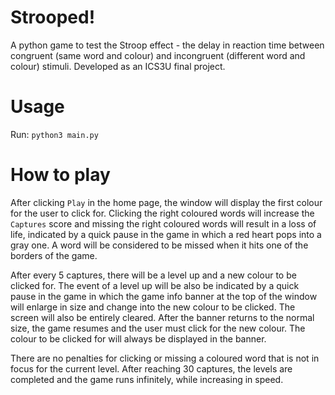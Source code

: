 # Strooped!
A python game to test the Stroop effect - the delay in reaction time between congruent (same word and colour) and incongruent (different word and colour) stimuli. Developed as an ICS3U final project.

# Usage
Run:
`python3 main.py`

# How to play
After clicking `Play` in the home page, the window will display the first colour for the user to click for. Clicking the right coloured words will increase the `Captures` score and missing the right coloured words will result in a loss of life, indicated by a quick pause in the game in which a red heart pops into a gray one. A word will be considered to be missed when it hits one of the borders of the game. 

After every 5 captures, there will be a level up and a new colour to be clicked for. The event of a level up will be also be indicated by a quick pause in the game in which the game info banner at the top of the window will enlarge in size and change into the new colour to be clicked. The screen will also be entirely cleared. After the banner returns to the normal size, the game resumes and the user must click for the new colour. The colour to be clicked for will always be displayed in the banner.

There are no penalties for clicking or missing a coloured word that is not in focus for the current level. After reaching 30 captures, the levels are completed and the game runs infinitely, while increasing in speed.

